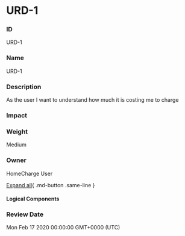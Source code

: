 

# URD-1

### ID

URD-1

### Name

URD-1

### Description

As the user I want to understand how much it is costing me to charge

### Impact



### Weight

Medium

### Owner

HomeCharge User

[Expand all](#){ .md-button .same-line }

#### Logical Components


    



### Review Date

Mon Feb 17 2020 00:00:00 GMT+0000 (UTC)


